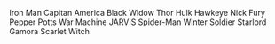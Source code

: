 Iron Man
Capitan America
Black Widow
Thor
Hulk
Hawkeye
Nick Fury
Pepper Potts
War Machine
JARVIS
Spider-Man
Winter Soldier
Starlord
Gamora
Scarlet Witch
